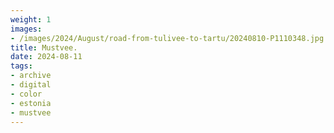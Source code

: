 ```yaml
---
weight: 1
images:
- /images/2024/August/road-from-tulivee-to-tartu/20240810-P1110348.jpg
title: Mustvee.
date: 2024-08-11
tags:
- archive
- digital
- color
- estonia
- mustvee
---
```


